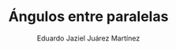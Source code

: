 ---
title: "Ángulos entre paralelas"
year: 2022
thumbnail: "assets/img/Logo.png"
topic: "Geometría"
file: "assets/pdf/Ángulos-entre-paralelas.pdf"
author: "Eduardo Jaziel Juárez Martínez"
level: "Básico"
alttext: "Buen lugar donde comenzar."
---